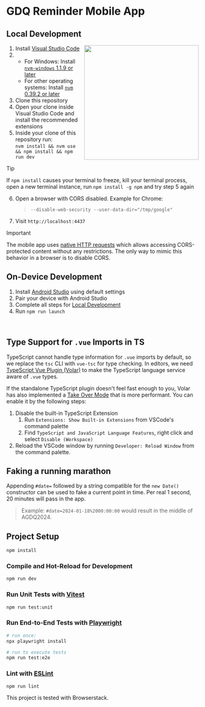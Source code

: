 # GDQ Reminder Mobile App

## Local Development

<img align="right" width="300" src="https://github.com/ViMaSter/gdqreminder-mobile/assets/1689033/bba6de50-4149-443e-9184-05c65dbfb636)">

1. Install [Visual Studio Code](https://code.visualstudio.com/)
2. 
    - For Windows: Install [`nvm-windows` 1.1.9 or later](https://github.com/coreybutler/nvm-windows) 
    - For other operating systems: Install [`nvm` 0.39.2 or later](https://github.com/nvm-sh/nvm#installing-and-updating)
3. Clone this repository
4. Open your clone inside Visual Studio Code and install the recommended extensions
5. Inside your clone of this repository run:  
   `nvm install && nvm use && npm install && npm run dev`
> [!Tip]  
> If `npm install` causes your terminal to freeze, kill your terminal process, open a new terminal instance, run `npm install -g npm` and try step 5 again
6. Open a browser with CORS disabled. Example for Chrome:
    > `--disable-web-security --user-data-dir="/tmp/google"`
7. Visit `http://localhost:4437`

> [!IMPORTANT]  
> The mobile app uses [native HTTP requests](https://capacitorjs.com/docs/apis/http) which allows accessing CORS-protected content without any restrictions. The only way to mimic this behavior in a browser is to disable CORS.

## On-Device Development

1. Install [Android Studio](https://developer.android.com/studio) using default settings
2. Pair your device with Android Studio
3. Complete all steps for [Local Development](#local-development)
4. Run `npm run launch`

<br clear="both"/>

## Type Support for `.vue` Imports in TS

TypeScript cannot handle type information for `.vue` imports by default, so we replace the `tsc` CLI with `vue-tsc` for type checking. In editors, we need [TypeScript Vue Plugin (Volar)](https://marketplace.visualstudio.com/items?itemName=johnsoncodehk.vscode-typescript-vue-plugin) to make the TypeScript language service aware of `.vue` types.

If the standalone TypeScript plugin doesn't feel fast enough to you, Volar has also implemented a [Take Over Mode](https://github.com/johnsoncodehk/volar/discussions/471#discussioncomment-1361669) that is more performant. You can enable it by the following steps:

1. Disable the built-in TypeScript Extension
    1) Run `Extensions: Show Built-in Extensions` from VSCode's command palette
    2) Find `TypeScript and JavaScript Language Features`, right click and select `Disable (Workspace)`
2. Reload the VSCode window by running `Developer: Reload Window` from the command palette.

## Faking a running marathon

Appending `#date=` followed by a string compatible for the `new Date()` constructor can be used to fake a current point in time. Per real 1 second, 20 minutes will pass in the app.
> Example: `#date=2024-01-18%2000:00:00` would result in the middle of AGDQ2024.

## Project Setup

```sh
npm install
```

### Compile and Hot-Reload for Development

```sh
npm run dev
```

### Run Unit Tests with [Vitest](https://vitest.dev/)
```sh
npm run test:unit
```

### Run End-to-End Tests with [Playwright](https://playwright.dev/)
```sh
# run once:
npx playwright install

# run to execute tests
npm run test:e2e
```

### Lint with [ESLint](https://eslint.org/)
```sh
npm run lint
```

This project is tested with Browserstack.
